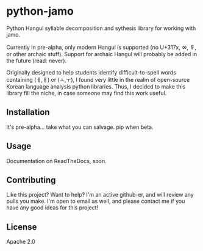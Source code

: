 python-jamo
===========

Python Hangul syllable decomposition and sythesis library for working with
jamo.

Currently in pre-alpha, only modern Hangul is supported
(no U+317x, ㆀ, ㆄ, or other archaic stuff).
Support for archaic Hangul will probably be added in the future (read: never).

Originally designed to help students identify difficult-to-spell
words containing (ㅔ,ㅐ) or (ㅗ,ㅜ), I found very little in the realm of
open-source Korean language analysis python libraries. Thus, I decided to
make this library fill the niche, in case someone may find this work useful.


Installation
------------

It's pre-alpha... take what you can salvage. pip when beta.


Usage
-----

Documentation on ReadTheDocs, soon.


Contributing
------------

Like this project? Want to help? I'm an active github-er, and will review any
pulls you make. I'm open to email as well, and please contact me if you have
any good ideas for this project!


License
-------

Apache 2.0
